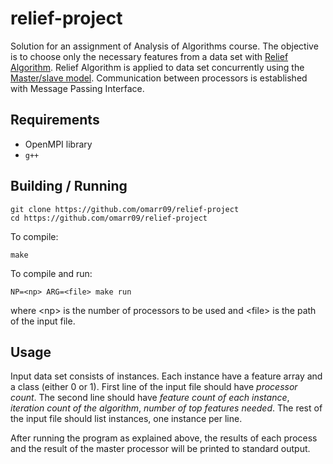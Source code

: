 
# relief-project
Solution for an assignment of Analysis of Algorithms course. The objective is to choose only the necessary features from a data set with [Relief Algorithm](https://en.wikipedia.org/wiki/Relief_(feature_selection)). Relief Algorithm is applied to data set concurrently using the [Master/slave model](https://en.wikipedia.org/wiki/Master/slave_(technology)). Communication between processors is established with Message Passing Interface. 


## Requirements
- OpenMPI library
-  `g++`


## Building / Running
```
git clone https://github.com/omarr09/relief-project
cd https://github.com/omarr09/relief-project
```
To compile:
```
make
```
To compile and run:
```
NP=<np> ARG=<file> make run
```
where \<np\> is the number of processors to be used and  \<file\> is the path of the input file.


## Usage
Input data set consists of instances. Each instance have a feature array and a class (either 0 or 1). First line of the input file should have *processor count*. The second line should have *feature count of each instance*, *iteration count of the algorithm*, *number of top features needed*. The rest of the input file should list instances, one instance per line.

After running the program as explained above, the results of each process and the result of the master processor will be printed to standard output. 